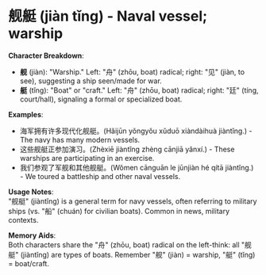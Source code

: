# **舰艇 (jiàn tǐng) - Naval vessel; warship**

**Character Breakdown**:  
- **舰** (jiàn): "Warship." Left: "舟" (zhōu, boat) radical; right: "见" (jiàn, to see), suggesting a ship seen/made for war.  
- **艇** (tǐng): "Boat" or "craft." Left: "舟" (zhōu, boat) radical; right: "廷" (tíng, court/hall), signaling a formal or specialized boat.

**Examples**:  
- 海军拥有许多现代化舰艇。(Hǎijūn yǒngyǒu xǔduō xiàndàihuà jiàntǐng.) - The navy has many modern vessels.  
- 这些舰艇正参加演习。(Zhèxiē jiàntǐng zhèng cānjiā yǎnxí.) - These warships are participating in an exercise.  
- 我们参观了军舰和其他舰艇。(Wǒmen cānguān le jūnjiàn hé qítā jiàntǐng.) - We toured a battleship and other naval vessels.

**Usage Notes**:  
"舰艇" (jiàntǐng) is a general term for navy vessels, often referring to military ships (vs. "船" (chuán) for civilian boats). Common in news, military contexts.

**Memory Aids**:  
Both characters share the "舟" (zhōu, boat) radical on the left-think: all "舰艇" (jiàntǐng) are types of boats. Remember "舰" (jiàn) = warship, "艇" (tǐng) = boat/craft.